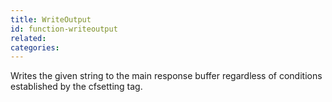 ```yaml
---
title: WriteOutput
id: function-writeoutput
related:
categories:
---
```


Writes the given string to the main response buffer regardless of
        conditions established by the cfsetting tag.